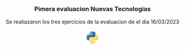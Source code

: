 <h3 align="center">Pimera evaluacion Nuevas Tecnologias</h3>
<p align="center">Se realiazaron los tres ejercicios de la evaluacion de el dia 16/03/2023</p>
<p align="center"> <a href="https://www.python.org" target="_blank" rel="noreferrer"> <img src="https://raw.githubusercontent.com/devicons/devicon/master/icons/python/python-original.svg" alt="python" width="40" height="40"/> </a> </p>
